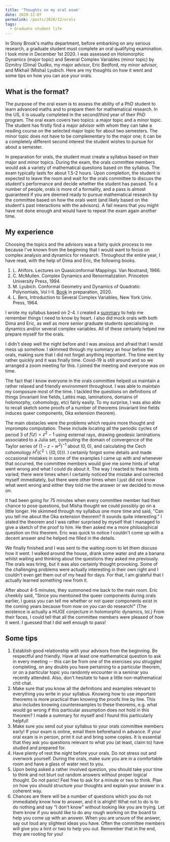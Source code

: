 ```yaml
---
title: 'Thoughts on my oral exam'
date: 2020-12-07
permalink: /posts/2020/12/orals
tags:
  - Graduate student life
---
```


In Stony Brook's maths department, before embarking on any serious research, a graduate student must complete an oral qualifying examination. I took mine in December 1st 2020. I was assessed on Holomorphic Dynamics (major topic) and Several Complex Variables (minor topic) by Dzmitry (Dima) Dudko, my major advisor, Eric Bedford, my minor advisor, and Mikhail (Misha) Lyubich. Here are my thoughts on how it went and some tips on how you can ace your orals.

## What is the format?

The purpose of the oral exam is to assess the ability of a PhD student to learn advanced maths and to prepare them for mathematical research. In the US, it is usually completed in the second/third year of their PhD program. The oral exam covers two topics: a major topic and a minor topic. The student has firstly find a major advisor with whom they can take a reading course on the selected major topic for about two semesters. The minor topic does not have to be complementary to the major one; it can be a completely different second interest the student wishes to pursue for about a semester.

In preparation for orals, the student must create a syllabus based on their major and minor topics. During the exam, the orals committee members would ask a variety of mathematical questions based on the syllabus. The exam typically lasts for about 1.5-2 hours. Upon completion, the student is expected to leave the room and wait for the orals committee to discuss the student's performance and decide whether the student has passed. To a number of people, orals is more of a formality, and a pass is almost guaranteed if you are deemed ready to pursue mathematical research by the committee based on how the orals went (and likely based on the student's past interactions with the advisors). A fail means that you might have not done enough and would have to repeat the exam again another time.

## My experience

Choosing the topics and the advisors was a fairly quick process to me because I've known from the beginning that I would want to focus on complex analysis and dynamics for research. Throughout the entire year, I have read, with the help of Dima and Eric, the following books.
1. L. Ahlfors. Lectures on Quasiconformal Mappings. Van Nostrand, 1966.  
2. C. McMullen. Complex Dynamics and Renormalization. Princeton University Press, 1994.
3. M. Lyubich. Conformal Geometry and Dynamics of Quadratic Polynomials, Vol I-II. [Book](http://www.math.stonybrook.edu/~mlyubich/book.pdf) in preparation, 2020.
4. L. Bers, Introduction to Several Complex Variables, New York Univ. Press, 1964.  

I wrote my syllabus based on 2-4. I created a [summary](/files/orals-summary.pdf) to help me remember things I need to know by heart. I also did mock orals with both Dima and Eric, as well as more senior graduate students specialising in dynamics and/or several complex variables. All of these certainly helped me prepare myself for the orals.

I didn't sleep well the night before and I was anxious and afraid that I would mess up somehow. I skimmed through my summary an hour before the orals, making sure that I did not forget anything important. The time went by rather quickly and it was finally time. Covid-19 is still around and so we arranged a zoom meeting for this. I joined the meeting and everyone was on time.

The fact that I know everyone in the orals committee helped us maintain a rather relaxed and friendly environment throughout. I was able to maintain my composure most of the time. I tackled the questions on definitions of things (invariant line fields, Lattès map, laminations, domains of holomorphy, cohomology, etc) fairly easily. To my surprise, I was also able to recall sketch some proofs of a number of theorems (invariant line fields induces queer components, Oka extension theorem).

The main obstacles were the problems which require more thought and impromptu computation. These include locating all the periodic cycles of period 3 of $f(z)=z^2-1$ using external rays, drawing geodesic laminations associated to a Julia set, computing the domain of convergence of the Taylor series of $(1-z-w^2)^{-1}$ about $(0,0)$, and calculating the Cech cohomology $H^1(\mathbb{C}^2 \backslash \{(0,0)\})$. I certainly forgot some details and made occasional mistakes in some of the examples I came up with and whenever that occurred, the committee members would give me some hints of what went wrong and what I could do about it. The way I reacted to these hints varied; there were times when I certainly noticed the mistake and corrected myself immediately, but there were other times when I just did not know what went wrong and either they told me the answer or we decided to move on.

It had been going for 75 minutes when every committee member had their chance to pose questions, but Misha thought we could possibly go on a little longer. He skimmed through my syllabus one more time and said, "Can you tell me about the Oka extension theorem? It sounds quite interesting." I stated the theorem and I was rather surprised by myself that I managed to give a sketch of the proof to him. He then asked me a more philosophical question on this theorem. Eric was quick to notice I couldn't come up with a decent answer and he helped me filled in the details.

We finally finished and I was sent to the waiting room to let them discuss how it went. I walked around the house, drank some water and ate a banana whilst waiting and thinking about the questions they asked me previously. The orals was tiring, but it was also certainly thought provoking. Some of the challenging problems were actually interesting in their own right and I couldn't even get them out of my head for days. For that, I am grateful that I actually learned something new from it.

After about 4-5 minutes, they summoned me back to the main room. Eric cheekily said, "Since you mentioned the queer components during orals earlier, I guess you can tell me whether or not queer components exist in the coming years because from now on you can do research!" (The existence is actually a HUGE conjecture in holomorphic dynamics, lol.) From their faces, I could tell that all the committee members were pleased of how it went. I guessed that I did well enough to pass!

## Some tips

1. Establish good relationship with your advisors from the beginning. Be respectful and friendly. Have at least one mathematical question to ask in every meeting -- this can be from one of the exercises you struggled completing, on any doubts you have pertaining to a particular theorem, or on a particular topic you randomly encounter in a seminar you recently attended. Also, don't hesitate to have a little non-mathematical chit chat.
2. Make sure that you know all the definitions and examples relevant to everything you write in your syllabus. Knowing how to use important theorems is more practical than knowing the proofs line by line. This also includes knowing counterexamples to these theorems, e.g. what would go wrong if this particular assumption does not hold in this theorem? I made a summary for myself and I found this particularly helpful!
3. Make sure you send out your syllabus to your orals committee members early! If your exam is online, email them beforehand in advance. If your oral exam is in person, print it out and bring some copies. It is essential that they ask you questions relevant to what you (at least, claim to) have studied and prepared for.
4. Have plenty of rest the night before your orals. Do not stress out and overwork yourself. During the orals, make sure you are in a comfortable room and have a glass of water next to you.
5. Upon being asked a rather involved question, you should take your time to think and not blurt out random answers without proper logical thought. Do not panic! Feel free to ask for a minute or two to think. Plan on how you should structure your thoughts and explain your answer in a coherent way.
6. Chances are there will be a number of questions which you do not immediately know how to answer, and it is alright! What not to do is to do nothing and say "I don't know" without looking like you are trying. Let them know if you would like to do any rough working on the board to help you come up with an answer. When you are unsure of the answer, say out loud any slightest ideas you have. Often the committee members will give you a hint or two to help you out. Remember that in the end, they are rooting for you!

